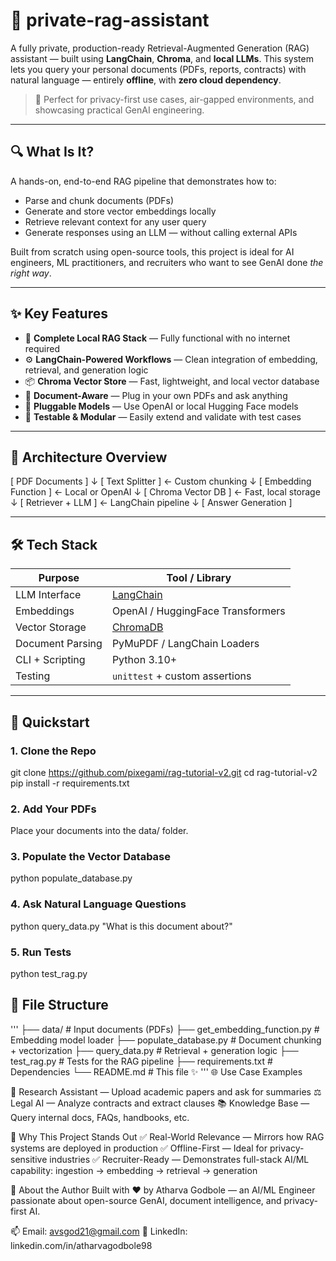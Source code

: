 # 🤖 private-rag-assistant

A fully private, production-ready Retrieval-Augmented Generation (RAG) assistant — built using **LangChain**, **Chroma**, and **local LLMs**. This system lets you query your personal documents (PDFs, reports, contracts) with natural language — entirely **offline**, with **zero cloud dependency**.

> 🔐 Perfect for privacy-first use cases, air-gapped environments, and showcasing practical GenAI engineering.

---

## 🔍 What Is It?

A hands-on, end-to-end RAG pipeline that demonstrates how to:

- Parse and chunk documents (PDFs)
- Generate and store vector embeddings locally
- Retrieve relevant context for any user query
- Generate responses using an LLM — without calling external APIs

Built from scratch using open-source tools, this project is ideal for AI engineers, ML practitioners, and recruiters who want to see GenAI done *the right way*.

---

## ✨ Key Features

- 🧠 **Complete Local RAG Stack** — Fully functional with no internet required  
- ⚙️ **LangChain-Powered Workflows** — Clean integration of embedding, retrieval, and generation logic  
- 📦 **Chroma Vector Store** — Fast, lightweight, and local vector database  
- 📄 **Document-Aware** — Plug in your own PDFs and ask anything  
- 🔁 **Pluggable Models** — Use OpenAI or local Hugging Face models  
- 🧪 **Testable & Modular** — Easily extend and validate with test cases  

---

## 🧠 Architecture Overview
[ PDF Documents ]
↓
[ Text Splitter ] ← Custom chunking
↓
[ Embedding Function ] ← Local or OpenAI
↓
[ Chroma Vector DB ] ← Fast, local storage
↓
[ Retriever + LLM ] ← LangChain pipeline
↓
[ Answer Generation ]


---

## 🛠️ Tech Stack

| Purpose             | Tool / Library                    |
|---------------------|-----------------------------------|
| LLM Interface        | [LangChain](https://www.langchain.com/)        |
| Embeddings           | OpenAI / HuggingFace Transformers |
| Vector Storage       | [ChromaDB](https://www.trychroma.com/)         |
| Document Parsing     | PyMuPDF / LangChain Loaders       |
| CLI + Scripting      | Python 3.10+                      |
| Testing              | `unittest` + custom assertions   |

---

## 🚀 Quickstart

### 1. Clone the Repo
git clone https://github.com/pixegami/rag-tutorial-v2.git
cd rag-tutorial-v2
pip install -r requirements.txt

### 2. Add Your PDFs
Place your documents into the data/ folder.

### 3. Populate the Vector Database
python populate_database.py

### 4. Ask Natural Language Questions
python query_data.py "What is this document about?"

### 5. Run Tests
python test_rag.py


## 🧩 File Structure
'''
├── data/                      # Input documents (PDFs)
├── get_embedding_function.py  # Embedding model loader
├── populate_database.py       # Document chunking + vectorization
├── query_data.py              # Retrieval + generation logic
├── test_rag.py                # Tests for the RAG pipeline
├── requirements.txt           # Dependencies
└── README.md                  # This file ✨
'''
🌐 Use Case Examples

📝 Research Assistant — Upload academic papers and ask for summaries
⚖️ Legal AI — Analyze contracts and extract clauses
📚 Knowledge Base — Query internal docs, FAQs, handbooks, etc.

👔 Why This Project Stands Out
✅ Real-World Relevance — Mirrors how RAG systems are deployed in production
✅ Offline-First — Ideal for privacy-sensitive industries
✅ Recruiter-Ready — Demonstrates full-stack AI/ML capability: ingestion → embedding → retrieval → generation

🤝 About the Author
Built with ❤️ by Atharva Godbole — an AI/ML Engineer passionate about open-source GenAI, document intelligence, and privacy-first AI.

📫 Email: avsgod21@gmail.com
💼 LinkedIn: linkedin.com/in/atharvagodbole98
